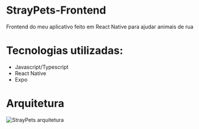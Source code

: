 # StrayPets-Frontend

Frontend do meu aplicativo feito em React Native para ajudar animais de rua

# Tecnologias utilizadas:
<ul>
  <li>Javascript/Typescript</li>
  <li>React Native</li>
  <li>Expo</li>
</ul>

# Arquitetura
![StrayPets arquitetura](https://stray-pets.s3.sa-east-1.amazonaws.com/stray-pets-backend/StrayPets+(1).png)

